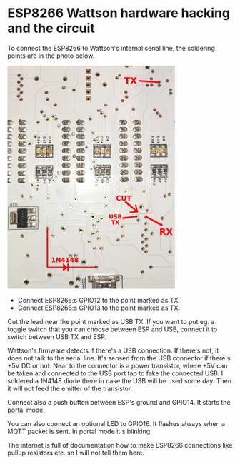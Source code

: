 # ESP8266 Wattson hardware hacking and the circuit

To connect the ESP8266 to Wattson's internal serial line, the soldering points are in the photo below.

![wattson_board_under2_small.jpg](i/wattson_board_under2_small.jpg)

- Connect ESP8266:s GPIO12 to the point marked as TX.
- Connect ESP8266:s GPIO13 to the point marked as TX.

Cut the lead near the point marked as USB TX. If you want to put eg. a toggle switch that you can choose
between ESP and USB, connect it to switch between USB TX and ESP.

Wattson's firmware detects if there's a USB connection. If there's not, it does not talk to the serial 
line. It's sensed from the USB connector if there's +5V DC or not. Near to the connector is a power 
transistor, where +5V can be taken and connected to the USB port tap to fake the connected USB. I soldered
a 1N4148 diode there in case the USB will be used some day. Then it will not feed the emitter of the transistor.

Connect also a push button between ESP's ground and GPIO14. It starts the portal mode.

You can also connect an optional LED to GPIO16. It flashes always when a MQTT packet is sent. In portal
mode it's blinking.

The internet is full of documentation how to make ESP8266 connections like pullup resistors etc. so I will
not tell them here. 